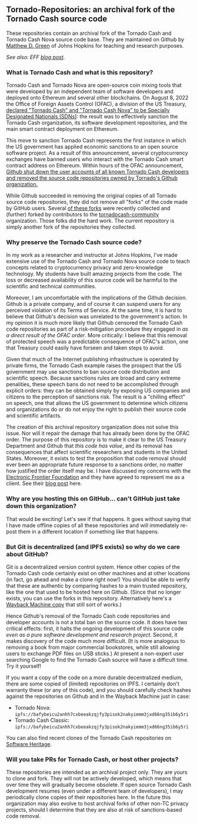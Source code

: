 ## Tornado-Repositories: an archival fork of the Tornado Cash source code

These repositories contain an archival fork of the Tornado Cash and Tornado Cash Nova source code base. 
They are maintained on Github by [Matthew D. Green](https://isi.jhu.edu/~mgreen/) of Johns Hopkins for teaching and research purposes.

*See also: EFF [blog post](https://www.eff.org/deeplinks/2022/08/code-speech-and-tornado-cash-mixer).*

### What is Tornado Cash and what is this repository?

Tornado Cash and Tornado Nova are open-source coin mixing tools that were developed by an independent team of software
developers and deployed onto Ethereum and several other blockchains. On August 8, 2022 the Office of Foreign
Assets Control (OFAC), a division of the US Treasury, [declared "Tornado Cash" and "Tornado Cash Nova" to be
Specially Designated Nationals (SDNs)](https://home.treasury.gov/news/press-releases/jy0916): the result was to effectively sanction the Tornado Cash organization, its software development repositories, and the main smart contract deployment on Ethereum.

This move to sanction Tornado Cash represents the first instance in which the US government has 
applied economic sanctions to an open source software project. As a result of this announcement, several cryptocurrency
exchanges have banned users who interact with the Tornado Cash smart contract address on Ethereum. 
Within hours of the OFAC announcement, [Github shut down the user accounts of all known Tornado Cash developers and removed the source code repositories owned by Tornado's Github organization.](https://www.theregister.com/2022/08/10/github_tornado_cookies/)

While Github succeeded in removing the original copies of all Tornado source code repositories, they did not remove all "forks" of the code made by GitHub users. Several [of these forks](https://github.com/tornado-repositories/tornado-verified-forks) were recently collected and (further) forked by contributors to the [tornadocash-community](https://github.com/tornadocash-community) organization. Those folks did the hard work. The current repository is simply another fork of the repositories they collected.

### Why preserve the Tornado Cash source code?

In my work as a researcher and instructor at Johns Hopkins, I've made extensive use of the Tornado Cash and Tornado Nova source code 
to teach concepts related to cryptocurrency privacy and zero-knowledge technology. My students have built amazing projects from the code. The loss or decreased availability of this 
source code will be harmful to the scientific and technical communities.

Moreover, I am uncomfortable with the implications of the Github decision. Github is a private company, and of course it can suspend 
users for any perceived violation of its Terms of Service. At the same time, it is hard to believe that Github's decision was unrelated to the government's action. In my opinion it is much more likely that Github censored the 
Tornado Cash code repositories as part of a risk-mitigation procedure they engaged in *as a direct result of the OFAC order*. More critically: I believe that this removal of protected speech was a predictable consequence of OFAC's action, one that Treasury could easily have forseen and taken steps to avoid. 

Given that much of the Internet publishing infrastructure is operated by private firms, the Tornado Cash example raises the prospect that the US government may use sanctions to ban source code distribution and scientific speech. Because sanctions rules are broad and carry extreme penalities, these speech bans do not need to be accomplished through explicit orders: they can be obtained simply by exposing US companies and citizens to the perception of sanctions risk. The result is a "chilling effect" on speech, one that allows the US government to determine which citizens and organizations do or do not enjoy the right to publish their source code and scientific artifacts.

The creation of this archival repository organization does not solve this issue. Nor will it repair the damage that has already been done by the OFAC order. The purpose of this repository is to make it clear to the US Treasury Department and Github that *this code has value*, and its removal has consequences that affect scientific researchers and students in the United States. Moreover, it exists to test the proposition that code removal should ever been an appropriate future response to a sanctions order, no matter how justified the order itself may be. I have discussed my concerns with the [Electronic Frontier Foundation](https://www.eff.org/) and they have agreed to represent me as a client. See their [blog post](https://www.eff.org/deeplinks/2022/08/code-speech-and-tornado-cash-mixer) here. 

### Why are you hosting this on GitHub... can't GitHub just take down this organization?

That would be exciting! Let's see if that happens. It goes without saying that I have made offline copies of all these repositories and will immediately re-post them in a different location if something like that happens.  

### But Git is decentralized (and IPFS exists) so why do we care about GitHub?

Git is a decentralized version control system. Hence other copies of the Tornado Cash code certainly exist 
on other machines and at other locations (in fact, go ahead and make a clone right now!) You should be able to verify that these 
are authentic by comparing hashes to a main trusted repository, like the one that used to be hosted here on Github. (Since that no longer exists, you can use the forks in this repository. Alternatively here's a [Wayback Machine copy](https://web.archive.org/web/20220808144505/https://github.com/tornadocash) that still sort of works.)

Hence  Github's removal of the Tornado Cash code repositories and developer accounts is not a total ban on the source code. It does have two critical effects: first, it halts the ongoing development of this source code *even as a pure software 
development and research project.* Second, it makes discovery of the code much more difficult. (It is more analogous to removing a book from major commercial bookstores, while still allowing users to exchange PDF files on USB sticks.) At present a non-expert user searching Google to find the Tornado Cash source will have a difficult time. Try it yourself!

If you want a copy of the code on a more durable decentralized medium, there are some copied of (limited) repositories on IPFS. I certainly don't warranty these (or any of this code), and you should carefully check hashes against the repositories on Github and in the Wayback Machine just in case:

* Tornado Nova: `ipfs://bafybeicu2anhh7cxbeeakzqjfy3pisok2nakyiemm3jxd66ng35ib6y5ri`
* Tornado Cash Classic: `ipfs://bafybeicu2anhh7cxbeeakzqjfy3pisok2nakyiemm3jxd66ng35ib6y5ri`

You can also find recent clones of the Tornado Cash repositories on [Software Heritage](https://archive.softwareheritage.org/browse/search/?q=tornadocash&with_visit=true&with_content=true).

### Will you take PRs for Tornado Cash, or host other projects?

These repositories are intended as an archival project only. They are yours to clone and fork. They will not be actively developed,
which means that over time they will gradually become obsolete. If open source Tornado Cash development resumes (even under a different team of developers), I may periodically clone copies of their repositories here. In the future this organization may also evolve to host archival forks of other non-TC privacy projects, should I determine that they are also at risk of sanctions-based code removal.
